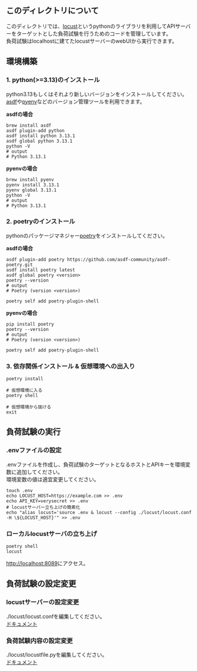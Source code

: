 ## このディレクトリについて
このディレクトリでは、[locust](https://locust.io/)というpythonのライブラリを利用してAPIサーバーをターゲットとした負荷試験を行うためのコードを管理しています。</br>
負荷試験はlocalhostに建てたlocustサーバーのwebUIから実行できます。

## 環境構築

### 1. python(>=3.13)のインストール
python3.13もしくはそれより新しいバージョンをインストールしてください。</br>
[asdf](https://asdf-vm.com/)や[pyenv](https://github.com/pyenv/pyenv)などのバージョン管理ツールを利用できます。

**asdfの場合**
```shell
brew install asdf
asdf plugin-add python
asdf install python 3.13.1
asdf global python 3.13.1
python -V
# output
# Python 3.13.1
```

**pyenvの場合**
```shell
brew install pyenv
pyenv install 3.13.1
pyenv global 3.13.1
python -V
# output
# Python 3.13.1
```

### 2. poetryのインストール
pythonのパッケージマネジャー[poetry](https://python-poetry.org/)をインストールしてください。

**asdfの場合**
```shell
asdf plugin-add poetry https://github.com/asdf-community/asdf-poetry.git
asdf install poetry latest
asdf global poetry <version>
poetry --version
# output
# Poetry (version <version>)

poetry self add poetry-plugin-shell
```

**pyenvの場合**
```shell
pip install poetry
poetry --version
# output
# Poetry (version <version>)

poetry self add poetry-plugin-shell
```

### 3. 依存関係インストール & 仮想環境への出入り
```shell
poetry install

# 仮想環境に入る
poetry shell

# 仮想環境から抜ける
exit
```

## 負荷試験の実行

### .envファイルの設定
.envファイルを作成し、負荷試験のターゲットとなるホストとAPIキーを環境変数に追加してください。</br>
環境変数の値は適宜変更してください。

```shell
touch .env
echo LOCUST_HOST=https://example.com >> .env
echo API_KEY=verysecret >> .env
# locustサーバー立ち上げの簡素化
echo "alias locust='source .env & locust --config ./locust/locust.conf -H \${LOCUST_HOST}'" >> .env
```

### ローカルlocustサーバの立ち上げ
```shell
poetry shell
locust
```
[http://localhost:8089](http://localhost:8089)にアクセス。

## 負荷試験の設定変更

### locustサーバーの設定変更
./locust/locust.confを編集してください。</br>
[ドキュメント](https://docs.locust.io/en/stable/configuration.html)

### 負荷試験内容の設定変更
./locust/locustfile.pyを編集してください。</br>
[ドキュメント](https://docs.locust.io/en/stable/writing-a-locustfile.html)